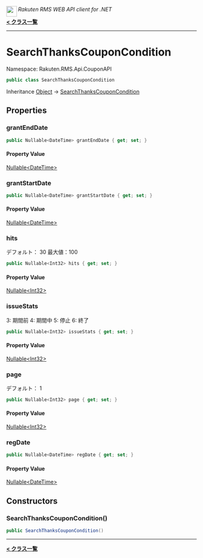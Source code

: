 <img align="left" style="height: 2em;" src="https://webservice.rakuten.co.jp/favicon.ico"><em>Rakuten RMS WEB API client for .NET</em>

[**< クラス一覧**](./)
- - -

# SearchThanksCouponCondition

Namespace: Rakuten.RMS.Api.CouponAPI

```csharp
public class SearchThanksCouponCondition
```

Inheritance [Object](https://docs.microsoft.com/en-us/dotnet/api/system.object) → [SearchThanksCouponCondition](./rakuten.rms.api.couponapi.searchthankscouponcondition)

## Properties

### <a id="properties-grantenddate"/>**grantEndDate**

```csharp
public Nullable<DateTime> grantEndDate { get; set; }
```

#### Property Value

[Nullable&lt;DateTime&gt;](https://docs.microsoft.com/en-us/dotnet/api/system.nullable-1)<br>

### <a id="properties-grantstartdate"/>**grantStartDate**

```csharp
public Nullable<DateTime> grantStartDate { get; set; }
```

#### Property Value

[Nullable&lt;DateTime&gt;](https://docs.microsoft.com/en-us/dotnet/api/system.nullable-1)<br>

### <a id="properties-hits"/>**hits**

デフォルト： 30 最大値：100

```csharp
public Nullable<Int32> hits { get; set; }
```

#### Property Value

[Nullable&lt;Int32&gt;](https://docs.microsoft.com/en-us/dotnet/api/system.nullable-1)<br>

### <a id="properties-issuestats"/>**issueStats**

3: 期間前 4: 期間中 5: 停止 6: 終了

```csharp
public Nullable<Int32> issueStats { get; set; }
```

#### Property Value

[Nullable&lt;Int32&gt;](https://docs.microsoft.com/en-us/dotnet/api/system.nullable-1)<br>

### <a id="properties-page"/>**page**

デフォルト： 1

```csharp
public Nullable<Int32> page { get; set; }
```

#### Property Value

[Nullable&lt;Int32&gt;](https://docs.microsoft.com/en-us/dotnet/api/system.nullable-1)<br>

### <a id="properties-regdate"/>**regDate**

```csharp
public Nullable<DateTime> regDate { get; set; }
```

#### Property Value

[Nullable&lt;DateTime&gt;](https://docs.microsoft.com/en-us/dotnet/api/system.nullable-1)<br>

## Constructors

### <a id="constructors-.ctor"/>**SearchThanksCouponCondition()**

```csharp
public SearchThanksCouponCondition()
```


- - -
[**< クラス一覧**](./)
